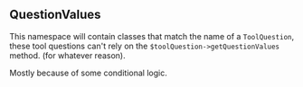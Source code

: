 ## QuestionValues

This namespace will contain classes that match the name of a `ToolQuestion`, these tool questions can't rely on the `$toolQuestion->getQuestionValues` method. (for whatever reason).

Mostly because of some conditional logic.